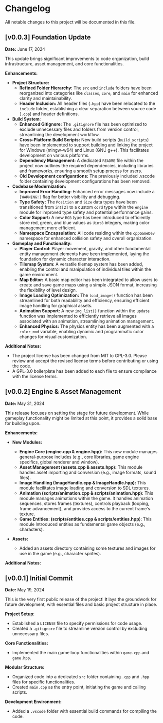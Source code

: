 # Changelog

All notable changes to this project will be documented in this file.

## [v0.0.3] Foundation Update

**Date:** June 17, 2024

This update brings significant improvements to code organization, build
infrastructure, asset management, and core functionalities.

**Enhancements:**

- **Project Structure:**
  - **Refined Folder Hierarchy:** The `src` and `include` folders have been
    reorganized into categories like `classes`, `core`, and `main` for enhanced
    clarity and maintainability.
  - **Header Inclusion:** All header files (`.hpp`) have been relocated to the
    `include` folder, establishing a clear separation between source code
    (`.cpp`) and header definitions.
- **Build System:**
  - **Enhanced GitIgnore:** The `.gitignore` file has been optimized to exclude
    unnecessary files and folders from version control, streamlining the
    development workflow.
  - **Cross-Platform Build Scripts:** New build scripts (`build_scripts`) have
    been implemented to support building and linking the project for Windows
    (mingw-w64) and Linux (GNU g++). This facilitates development on various
    platforms.
  - **Dependency Management:** A dedicated `README` file within the project now
    outlines the required dependencies, including libraries and frameworks,
    ensuring a smooth setup process for users.
  - **Old Development configurations:** The previously included .vscode folder
    containing development configurations has been removed.
- **Codebase Modernization:**
  - **Improved Error Handling:** Enhanced error messages now include a
    `[WARNING!]` flag for better visibility and debugging.
  - **Type Safety:** The `Position` and `Size` data types have been transitioned
    from `int[2]` to a custom `cord` type within the `engine` module for
    improved type safety and potential performance gains.
  - **Color Support:** A new `RGB` type has been introduced to efficiently store
    red, green, and blue values as `Uint8` integers, making color management
    more efficient.
  - **Namespace Encapsulation:** All code residing within the `cppGameDev`
    namespace for enhanced collision safety and overall organization.
- **Gameplay and Functionality:**
  - **Player Control:** Player movement, gravity, and other fundamental entity
    management elements have been implemented, laying the foundation for dynamic
    character interaction.
  - **Tilemap System:** A versatile tilemap system has been added, enabling the
    control and manipulation of individual tiles within the game environment.
  - **Map Editor:** A basic map editor has been integrated to allow users to
    create and save game maps using a simple JSON format, increasing the
    flexibility of level design.
  - **Image Loading Optimization:** The `load_image()` function has been
    streamlined for both readability and efficiency, ensuring efficient image
    handling for graphical assets.
  - **Animation Support:** A new `img_list()` function within the `update`
    function was implemented to efficiently retrieve all images associated with
    an animation, streamlining animation management.
  - **Enhanced Physics:** The physics entity has been augmented with a
    `color_mod` variable, enabling dynamic and programmatic color changes for
    visual customization.

**Additional Notes:**

- The project license has been changed from MIT to GPL-3.0. Please review and
  accept the revised license terms before contributing or using the code.
- A GPL-3.0 boilerplate has been added to each file to ensure compliance with
  the license terms.

## [v0.0.2] Engine & Asset Management

**Date:** May 31, 2024

This release focuses on setting the stage for future development. While gameplay
functionality might be limited at this point, it provides a solid base for
building upon.

**Enhancements:**

- **New Modules:**

  - **Engine Core (engine.cpp & engine.hpp):** This new module manages
    general-purpose includes (e.g., core libraries, game engine specifics,
    global renderer and window).
  - **Asset Management (assets.cpp & assets.hpp):** This module handles asset
    importing and conversion (e.g., image formats, sound files).
  - **Image Handling (ImageHandle.cpp & ImageHandle.hpp):** This module
    facilitates image loading and conversion to SDL textures.
  - **Animation (scripts/animation.cpp & scripts/animation.hpp):** This module
    manages animations within the game. It handles animation sequences, stores
    frames (textures), controls playback (looping, frame advancement), and
    provides access to the current frame's texture.
  - **Game Entities: (scripts/entities.cpp & scripts/entities.hpp)**: This
    module Introduced entities as fundamental game objects (e.g., characters).

- **Assets:**
  - Added an assets directory containing some textures and images for use in the
    game (e.g., character sprites).

**Additional Notes:**

## [v0.0.1] Initial Commit

**Date:** May 19, 2024

This is the very first public release of the project! It lays the groundwork for
future development, with essential files and basic project structure in place.

**Project Setup:**

- Established a `LICENSE` file to specify permissions for code usage.
- Created a `.gitignore` file to streamline version control by excluding
  unnecessary files.

**Core Functionalities:**

- Implemented the main game loop functionalities within `game.cpp` and
  `game.hpp`.

**Modular Structure:**

- Organized code into a dedicated `src` folder containing `.cpp` and `.hpp`
  files for specific functionalities.
- Created `main.cpp` as the entry point, initiating the game and calling
  scripts.

**Development Environment:**

- Added a `.vscode` folder with essential build commands for compiling the code.
